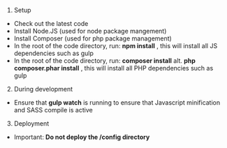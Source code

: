 1. Setup
- Check out the latest code
- Install Node.JS (used for node package mangement)
- Install Composer (used for php package management)
- In the root of the code directory, run: **npm install** , this will install all JS dependencies such as gulp
- In the root of the code directory, run: **composer install** alt. **php composer.phar install** , this will install all PHP dependencies such as gulp

2. During development
- Ensure that **gulp watch** is running to ensure that Javascript minification and SASS compile is active

3. Deployment
- Important: **Do not deploy the /config directory**
